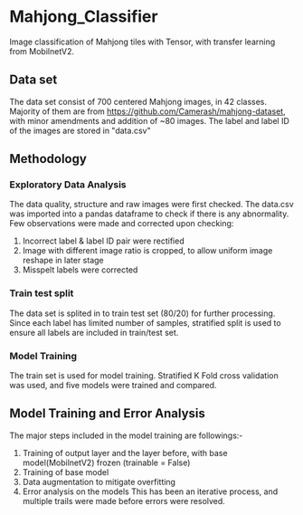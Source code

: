 # Mahjong_Classifier
Image classification of Mahjong tiles with Tensor, with transfer learning from MobilnetV2.

## Data set
The data set consist of 700 centered Mahjong images, in 42 classes. Majority of them are from https://github.com/Camerash/mahjong-dataset, with minor amendments and addition of ~80 images. The label and label ID of the images are stored in "data.csv"

## Methodology
### Exploratory Data Analysis
The data quality, structure and raw images were first checked. The data.csv was imported into a pandas dataframe to check if there is any abnormality. Few observations were made and corrected upon checking:
1. Incorrect label & label ID pair were rectified
2. Image with different image ratio is cropped, to allow uniform image reshape in later stage
3. Misspelt labels were corrected
### Train test split
The data set is splited in to train test set (80/20) for further processing. Since each label has limited number of samples, stratified split is used to ensure all labels are included in train/test set.
### Model Training
The train set is used for model training. Stratified K Fold cross validation was used, and five models were trained and compared.

## Model Training and Error Analysis
The major steps included in the model training are followings:-
1. Training of output layer and the layer before, with base model(MobilnetV2) frozen (trainable = False)
2. Training of base model
3. Data augmentation to mitigate overfitting
4. Error analysis on the models
This has been an iterative process, and multiple trails were made before errors were resolved.

